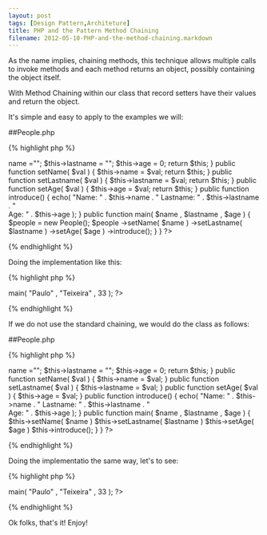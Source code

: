 ```yaml
---
layout: post
tags: [Design Pattern,Architeture]
title: PHP and the Pattern Method Chaining
filename: 2012-05-10-PHP-and-the-method-chaining.markdown
---
```

As the name implies, chaining methods, this technique allows multiple calls to invoke methods and each method returns an object, possibly containing the object itself.

With Method Chaining within our class that record setters have their values ​​and return the object.

It's simple and easy to apply to the examples we will:

##People.php

{% highlight php %}
<?php
	class People {
		private $name;
		private $lastname;
		private $age;
		
		public function __construct() {
			$this->name			="";
			$this->lastname		= "";
			$this->age			= 0;
			
			return $this;
		}
		
		public function setName( $val ) {
			$this->name = $val;
			
			return $this;
		}
		
		public function setLastname( $val ) {
			$this->lastname = $val;
			
			return $this;
		}
		
		public function setAge( $val ) {
			$this->age = $val;
			
			return $this;
		}
		
		public function introduce() {
			echo( "Name: " . $this->name . " Lastname: " . $this->lastname . "<br />Age: " . $this->age );
		}
		
		public function main( $name , $lastname , $age ) {
			$people = new People();
			$people ->setName( $name )
					->setLastname( $lastname )
					->setAge( $age )
					->introduce();
		}
	}
?>
{% endhighlight %}

Doing the implementation like this: 

{% highlight php %}
<?php
	$people = new People();
	$people->main( "Paulo" , "Teixeira" , 33 );
?>
{% endhighlight %}

If we do not use the standard chaining, we would do the class as follows:

##People.php

{% highlight php %}
<?php
	class People {
		private $name;
		private $lastname;
		private $age;
		
		public function __construct() {
			$this->name			="";
			$this->lastname		= "";
			$this->age			= 0;
			
			return $this;
		}
		
		public function setName( $val ) {
			$this->name = $val;
		}
		
		public function setLastname( $val ) {
			$this->lastname = $val;
		}
		
		public function setAge( $val ) {
			$this->age = $val;
		}
		
		public function introduce() {
			echo( "Name: " . $this->name . " Lastname: " . $this->lastname . "<br />Age: " . $this->age );
		}
		
		public function main( $name , $lastname , $age ) {
			$this->setName( $name )
			$this->setLastname( $lastname )
			$this->setAge( $age )
			$this->introduce();
		}
	}
?>
{% endhighlight %}

Doing the implementatio the same way, let's to see:

{% highlight php %}
<?php
	$people = new People();
	$people->main( "Paulo" , "Teixeira" , 33 );
?>
{% endhighlight %}

Ok folks, that's it! Enjoy!
